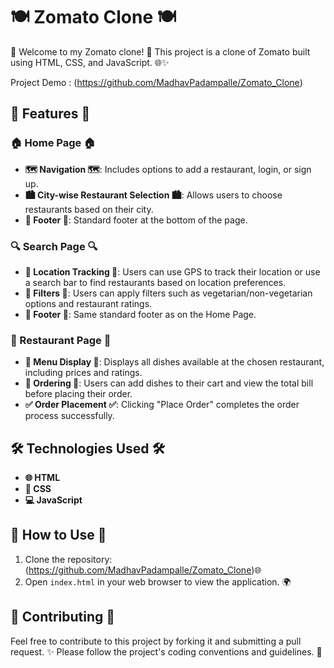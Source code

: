 # 🍽️ Zomato Clone 🍽️

🌟 Welcome to my Zomato clone! 🌟 This project is a clone of Zomato built using HTML, CSS, and JavaScript. 🌐✨

Project Demo : (https://github.com/MadhavPadampalle/Zomato_Clone)

## 🌟 Features 🌟

### 🏠 Home Page 🏠
- **🗺️ Navigation 🗺️**: Includes options to add a restaurant, login, or sign up.
- **🏙️ City-wise Restaurant Selection 🏙️**: Allows users to choose restaurants based on their city.
- **🔽 Footer 🔽**: Standard footer at the bottom of the page.




### 🔍 Search Page 🔍
- **📍 Location Tracking 📍**: Users can use GPS to track their location or use a search bar to find restaurants based on location preferences.
- **🔧 Filters 🔧**: Users can apply filters such as vegetarian/non-vegetarian options and restaurant ratings.
- **🔽 Footer 🔽**: Same standard footer as on the Home Page.


### 🍲 Restaurant Page 🍲
- **📜 Menu Display 📜**: Displays all dishes available at the chosen restaurant, including prices and ratings.
- **🛒 Ordering 🛒**: Users can add dishes to their cart and view the total bill before placing their order.
- **✅ Order Placement ✅**: Clicking "Place Order" completes the order process successfully.


## 🛠️ Technologies Used 🛠️

- **🌐 HTML**
- **🎨 CSS**
- **💻 JavaScript**

## 🚀 How to Use 🚀

1. Clone the repository:(https://github.com/MadhavPadampalle/Zomato_Clone)🌐
2. Open `index.html` in your web browser to view the application. 🌍

## 🤝 Contributing 🤝

Feel free to contribute to this project by forking it and submitting a pull request. ✨ Please follow the project's coding conventions and guidelines. 📜
